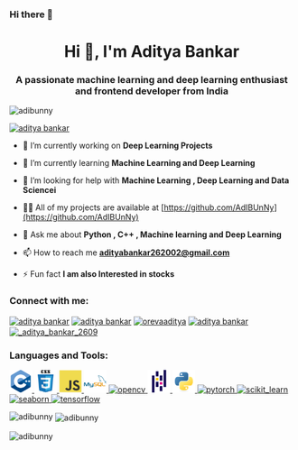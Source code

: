 ### Hi there 👋

<!--
**AdIBUnNy/AdIBUnNy** is a ✨ _special_ ✨ repository because its `README.md` (this file) appears on your GitHub profile.

Here are some ideas to get you started:

- 🔭 I’m currently working on ...
- 🌱 I’m currently learning ...
- 👯 I’m looking to collaborate on ...
- 🤔 I’m looking for help with ...
- 💬 Ask me about ...
- 📫 How to reach me: ...
- 😄 Pronouns: ...
- ⚡ Fun fact: ...
-->
<h1 align="center">Hi 👋, I'm Aditya Bankar</h1>
<h3 align="center">A passionate machine learning and deep learning enthusiast and frontend developer from India</h3>


<p align="left"> <img src="https://komarev.com/ghpvc/?username=adibunny&label=Profile%20views&color=0e75b6&style=flat" alt="adibunny" /> </p>

<p align="left"> <a href="https://twitter.com/aditya bankar" target="blank"><img src="https://img.shields.io/twitter/follow/aditya bankar?logo=twitter&style=for-the-badge" alt="aditya bankar" /></a> </p>

- 🔭 I’m currently working on **Deep Learning Projects**

- 🌱 I’m currently learning **Machine Learning and Deep Learning**

- 🤝 I’m looking for help with **Machine Learning , Deep Learning and Data Sciencei**

- 👨‍💻 All of my projects are available at [https://github.com/AdIBUnNy](https://github.com/AdIBUnNy)

- 💬 Ask me about **Python , C++ , Machine learning and Deep Learning**

- 📫 How to reach me **adityabankar262002@gmail.com**

- ⚡ Fun fact **I am also Interested in stocks**

<h3 align="left">Connect with me:</h3>
<p align="left">
<a href="https://twitter.com/aditya bankar" target="blank"><img align="center" src="https://raw.githubusercontent.com/rahuldkjain/github-profile-readme-generator/master/src/images/icons/Social/twitter.svg" alt="aditya bankar" height="30" width="40" /></a>
<a href="https://linkedin.com/in/aditya bankar" target="blank"><img align="center" src="https://raw.githubusercontent.com/rahuldkjain/github-profile-readme-generator/master/src/images/icons/Social/linked-in-alt.svg" alt="aditya bankar" height="30" width="40" /></a>
<a href="https://kaggle.com/orevaaditya" target="blank"><img align="center" src="https://raw.githubusercontent.com/rahuldkjain/github-profile-readme-generator/master/src/images/icons/Social/kaggle.svg" alt="orevaaditya" height="30" width="40" /></a>
<a href="https://fb.com/aditya bankar" target="blank"><img align="center" src="https://raw.githubusercontent.com/rahuldkjain/github-profile-readme-generator/master/src/images/icons/Social/facebook.svg" alt="aditya bankar" height="30" width="40" /></a>
<a href="https://instagram.com/_aditya_bankar_2609" target="blank"><img align="center" src="https://raw.githubusercontent.com/rahuldkjain/github-profile-readme-generator/master/src/images/icons/Social/instagram.svg" alt="_aditya_bankar_2609" height="30" width="40" /></a>
</p>

<h3 align="left">Languages and Tools:</h3>
<p align="left"> <a href="https://www.w3schools.com/cpp/" target="_blank" rel="noreferrer"> <img src="https://raw.githubusercontent.com/devicons/devicon/master/icons/cplusplus/cplusplus-original.svg" alt="cplusplus" width="40" height="40"/> </a> <a href="https://www.w3schools.com/css/" target="_blank" rel="noreferrer"> <img src="https://raw.githubusercontent.com/devicons/devicon/master/icons/css3/css3-original-wordmark.svg" alt="css3" width="40" height="40"/> </a> <a href="https://developer.mozilla.org/en-US/docs/Web/JavaScript" target="_blank" rel="noreferrer"> <img src="https://raw.githubusercontent.com/devicons/devicon/master/icons/javascript/javascript-original.svg" alt="javascript" width="40" height="40"/> </a> <a href="https://www.mysql.com/" target="_blank" rel="noreferrer"> <img src="https://raw.githubusercontent.com/devicons/devicon/master/icons/mysql/mysql-original-wordmark.svg" alt="mysql" width="40" height="40"/> </a> <a href="https://opencv.org/" target="_blank" rel="noreferrer"> <img src="https://www.vectorlogo.zone/logos/opencv/opencv-icon.svg" alt="opencv" width="40" height="40"/> </a> <a href="https://pandas.pydata.org/" target="_blank" rel="noreferrer"> <img src="https://raw.githubusercontent.com/devicons/devicon/2ae2a900d2f041da66e950e4d48052658d850630/icons/pandas/pandas-original.svg" alt="pandas" width="40" height="40"/> </a> <a href="https://www.python.org" target="_blank" rel="noreferrer"> <img src="https://raw.githubusercontent.com/devicons/devicon/master/icons/python/python-original.svg" alt="python" width="40" height="40"/> </a> <a href="https://pytorch.org/" target="_blank" rel="noreferrer"> <img src="https://www.vectorlogo.zone/logos/pytorch/pytorch-icon.svg" alt="pytorch" width="40" height="40"/> </a> <a href="https://scikit-learn.org/" target="_blank" rel="noreferrer"> <img src="https://upload.wikimedia.org/wikipedia/commons/0/05/Scikit_learn_logo_small.svg" alt="scikit_learn" width="40" height="40"/> </a> <a href="https://seaborn.pydata.org/" target="_blank" rel="noreferrer"> <img src="https://seaborn.pydata.org/_images/logo-mark-lightbg.svg" alt="seaborn" width="40" height="40"/> </a> <a href="https://www.tensorflow.org" target="_blank" rel="noreferrer"> <img src="https://www.vectorlogo.zone/logos/tensorflow/tensorflow-icon.svg" alt="tensorflow" width="40" height="40"/> </a> </p>

<p><img align="left" src="https://github-readme-stats.vercel.app/api/top-langs?username=adibunny&show_icons=true&locale=en&layout=compact" alt="adibunny" /></p>

<p>&nbsp;<img align="center" src="https://github-readme-stats.vercel.app/api?username=adibunny&show_icons=true&locale=en" alt="adibunny" /></p>

<p><img align="center" src="https://github-readme-streak-stats.herokuapp.com/?user=adibunny&" alt="adibunny" /></p>

